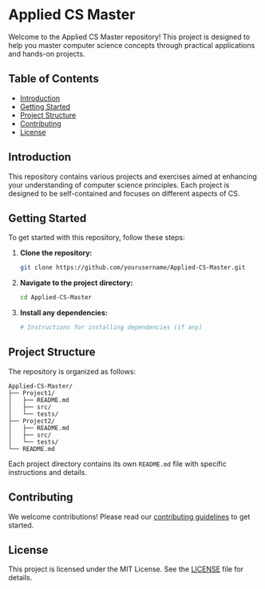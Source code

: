 # Applied CS Master

Welcome to the Applied CS Master repository! This project is designed to help you master computer science concepts through practical applications and hands-on projects.

## Table of Contents

- [Introduction](#introduction)
- [Getting Started](#getting-started)
- [Project Structure](#project-structure)
- [Contributing](#contributing)
- [License](#license)

## Introduction

This repository contains various projects and exercises aimed at enhancing your understanding of computer science principles. Each project is designed to be self-contained and focuses on different aspects of CS.

## Getting Started

To get started with this repository, follow these steps:

1. **Clone the repository:**
    ```bash
    git clone https://github.com/yourusername/Applied-CS-Master.git
    ```
2. **Navigate to the project directory:**
    ```bash
    cd Applied-CS-Master
    ```
3. **Install any dependencies:**
    ```bash
    # Instructions for installing dependencies (if any)
    ```

## Project Structure

The repository is organized as follows:

```
Applied-CS-Master/
├── Project1/
│   ├── README.md
│   ├── src/
│   └── tests/
├── Project2/
│   ├── README.md
│   ├── src/
│   └── tests/
└── README.md
```

Each project directory contains its own `README.md` file with specific instructions and details.

## Contributing

We welcome contributions! Please read our [contributing guidelines](CONTRIBUTING.md) to get started.

## License

This project is licensed under the MIT License. See the [LICENSE](LICENSE) file for details.
